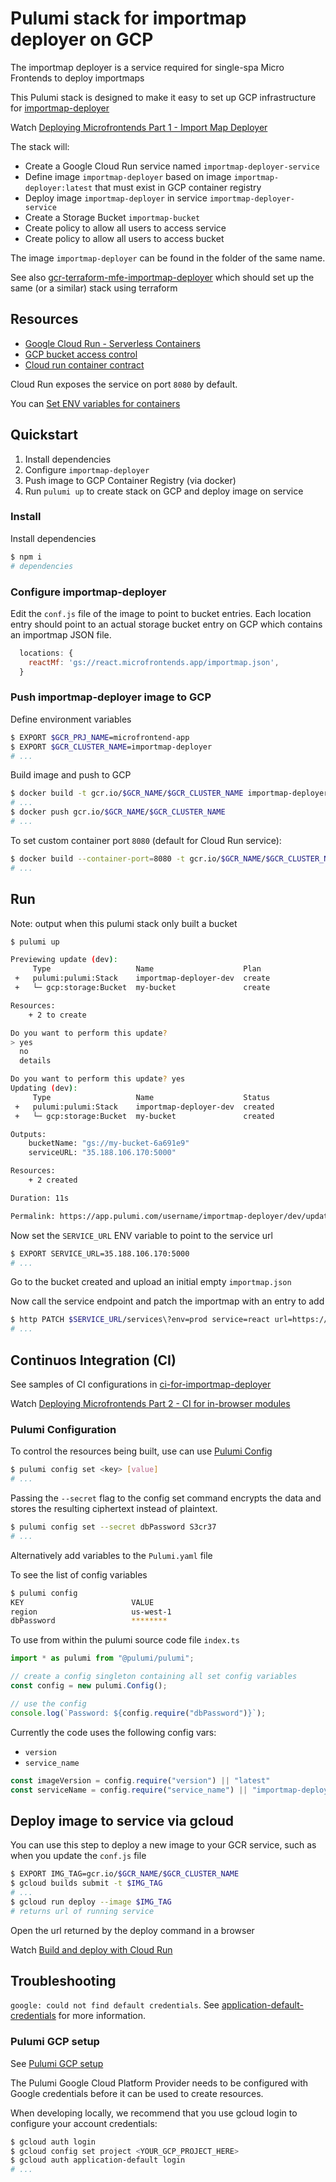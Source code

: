 # Pulumi stack for importmap deployer on GCP

The importmap deployer is a service required for single-spa Micro Frontends to deploy importmaps

This Pulumi stack is designed to make it easy to set up GCP infrastructure for [importmap-deployer](https://github.com/single-spa/import-map-deployer)

Watch [Deploying Microfrontends Part 1 - Import Map Deployer](https://www.youtube.com/watch?v=QHunH3MFPZs&list=PLLUD8RtHvsAOhtHnyGx57EYXoaNsxGrTU&index=5)

The stack will:

- Create a Google Cloud Run service named `importmap-deployer-service`
- Define image `importmap-deployer` based on image `importmap-deployer:latest` that must exist in GCP container registry
- Deploy image `importmap-deployer` in service `importmap-deployer-service`
- Create a Storage Bucket `importmap-bucket`
- Create policy to allow all users to access service
- Create policy to allow all users to access bucket

The image `importmap-deployer` can be found in the folder of the same name.

See also [gcr-terraform-mfe-importmap-deployer](https://github.com/kristianmandrup/gcr-terraform-mfe-importmap-deployer) which should set up the same (or a similar) stack using terraform

## Resources

- [Google Cloud Run - Serverless Containers](https://www.pulumi.com/blog/google-cloud-run-serverless-containers/)
- [GCP bucket access control](https://www.pulumi.com/docs/reference/pkg/nodejs/pulumi/gcp/storage/#BucketAccessControl)
- [Cloud run container contract](https://cloud.google.com/run/docs/reference/container-contract)

Cloud Run exposes the service on port `8080` by default.

You can [Set ENV variables for containers](https://cloud.google.com/compute/docs/containers/configuring-options-to-run-containers#setting_environment_variables)

## Quickstart

1. Install dependencies
2. Configure `importmap-deployer`
3. Push image to GCP Container Registry (via docker)
4. Run `pulumi up` to create stack on GCP and deploy image on service

### Install

Install dependencies

```sh
$ npm i
# dependencies
```

### Configure importmap-deployer

Edit the `conf.js` file of the image to point to bucket entries.
Each location entry should point to an actual storage bucket entry on GCP which contains an importmap JSON file.

```js
  locations: {
    reactMf: 'gs://react.microfrontends.app/importmap.json',
  }
```

### Push importmap-deployer image to GCP

Define environment variables

```sh
$ EXPORT $GCR_PRJ_NAME=microfrontend-app
$ EXPORT $GCR_CLUSTER_NAME=importmap-deployer
# ...
```

Build image and push to GCP

```sh
$ docker build -t gcr.io/$GCR_NAME/$GCR_CLUSTER_NAME importmap-deployer
# ...
$ docker push gcr.io/$GCR_NAME/$GCR_CLUSTER_NAME
# ...
```

To set custom container port `8080` (default for Cloud Run service):

```sh
$ docker build --container-port=8080 -t gcr.io/$GCR_NAME/$GCR_CLUSTER_NAME importmap-deployer
# ...
```

## Run

Note: output when this pulumi stack only built a bucket

```sh
$ pulumi up

Previewing update (dev):
     Type                   Name                    Plan
 +   pulumi:pulumi:Stack    importmap-deployer-dev  create
 +   └─ gcp:storage:Bucket  my-bucket               create

Resources:
    + 2 to create

Do you want to perform this update?
> yes
  no
  details

Do you want to perform this update? yes
Updating (dev):
     Type                   Name                    Status
 +   pulumi:pulumi:Stack    importmap-deployer-dev  created
 +   └─ gcp:storage:Bucket  my-bucket               created

Outputs:
    bucketName: "gs://my-bucket-6a691e9"
    serviceURL: "35.188.106.170:5000"

Resources:
    + 2 created

Duration: 11s

Permalink: https://app.pulumi.com/username/importmap-deployer/dev/updates/1  
```

Now set the `SERVICE_URL` ENV variable to point to the service url

```sh
$ EXPORT SERVICE_URL=35.188.106.170:5000
# ...
```

Go to the bucket created and upload an initial empty `importmap.json`

Now call the service endpoint and patch the importmap with an entry to add

```sh
$ http PATCH $SERVICE_URL/services\?env=prod service=react url=https://cdn.jsdelivr.net/npm/react/umd/react.development.js
# ...
```

## Continuos Integration (CI)

See samples of CI configurations in [ci-for-importmap-deployer](https://github.com/single-spa/import-map-deployer/examples/ci-for-importmap-deployer)

Watch [Deploying Microfrontends Part 2 - CI for in-browser modules](https://www.youtube.com/watch?v=nC7rpDXa4B8&list=PLLUD8RtHvsAOhtHnyGx57EYXoaNsxGrTU&index=6)

### Pulumi Configuration

To control the resources being built, use can use [Pulumi Config](https://www.pulumi.com/docs/intro/concepts/config/)

```sh
$ pulumi config set <key> [value]
# ...
```

Passing the `--secret` flag to the config set command encrypts the data and stores the resulting ciphertext instead of plaintext.

```sh
$ pulumi config set --secret dbPassword S3cr37
# ...
```

Alternatively add variables to the `Pulumi.yaml` file

To see the list of config variables

```sh
$ pulumi config
KEY                        VALUE
region                     us-west-1
dbPassword                 ********
```

To use from within the pulumi source code file `index.ts`

```ts
import * as pulumi from "@pulumi/pulumi";

// create a config singleton containing all set config variables
const config = new pulumi.Config();

// use the config
console.log(`Password: ${config.require("dbPassword")}`);
```

Currently the code uses the following config vars:

- `version`
- `service_name`

```ts
const imageVersion = config.require("version") || "latest"
const serviceName = config.require("service_name") || "importmap-deployer-service"
```

## Deploy image to service via gcloud

You can use this step to deploy a new image to your GCR service, such as when you update the `conf.js` file

```sh
$ EXPORT IMG_TAG=gcr.io/$GCR_NAME/$GCR_CLUSTER_NAME
$ gcloud builds submit -t $IMG_TAG
# ...
$ gcloud run deploy --image $IMG_TAG
# returns url of running service
```

Open the url returned by the deploy command in a browser

Watch [Build and deploy with Cloud Run](https://www.youtube.com/watch?v=nJ0L28ZfmUA)

## Troubleshooting

`google: could not find default credentials`. See [application-default-credentials](https://developers.google.com/accounts/docs/application-default-credentials) for more information.

### Pulumi GCP setup

See [Pulumi GCP setup](https://www.pulumi.com/docs/intro/cloud-providers/gcp/setup/)

The Pulumi Google Cloud Platform Provider needs to be configured with Google credentials before it can be used to create resources.

When developing locally, we recommend that you use gcloud login to configure your account credentials:

```sh
$ gcloud auth login
$ gcloud config set project <YOUR_GCP_PROJECT_HERE>
$ gcloud auth application-default login
# ...
```
